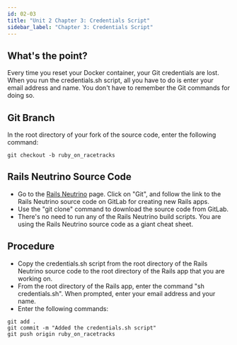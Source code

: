 ```yaml
---
id: 02-03
title: "Unit 2 Chapter 3: Credentials Script"
sidebar_label: "Chapter 3: Credentials Script"
---
```


## What's the point?
Every time you reset your Docker container, your Git credentials are lost.  When you run the credentials.sh script, all you have to do is enter your email address and name.  You don't have to remember the Git commands for doing so.

## Git Branch
In the root directory of your fork of the source code, enter the following command:
```
git checkout -b ruby_on_racetracks
```

## Rails Neutrino Source Code
* Go to the <a href="https://www.railsneutrino.com/">Rails Neutrino</a> page.  Click on "Git", and follow the link to the Rails Neutrino source code on GitLab for creating new Rails apps.
* Use the "git clone" command to download the source code from GitLab.
* There's no need to run any of the Rails Neutrino build scripts.  You are using the Rails Neutrino source code as a giant cheat sheet.

## Procedure
* Copy the credentials.sh script from the root directory of the Rails Neutrino source code to the root directory of the Rails app that you are working on.
* From the root directory of the Rails app, enter the command "sh credentials.sh".  When prompted, enter your email address and your name.
* Enter the following commands:
```
git add .
git commit -m "Added the credentials.sh script"
git push origin ruby_on_racetracks
```
